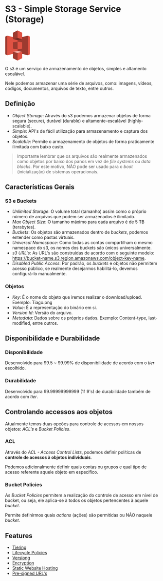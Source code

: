 # S3 - Simple Storage Service (Storage)

<img height=100px; alt="s3" src="../../../../images/s3.png" />

O s3 é um serviço de armazenamento de objetos, simples e altamento escalável.

Nele podemos armazenar uma série de arquivos, como: imagens, vídeos, códigos, documentos, arquivos de texto, entre outros.

## Definição

- *Object Storage*: Através do s3 podemos armazenar objetos de forma segura (secure), durável (durable) e altamente-escalável (highly-scalable).
- *Simple*: API's de fácil utilização para armazenamento e captura dos objetos.
- *Scalable*: Permite o armazenamento de objetos de forma praticamente ilimitada com baixo custo.

> Importante lembrar que os arquivos são realmente armazenados como objetos por baixo dos panos em vez de *file systems* ou *data blocks*. Por este motivo, NÃO pode ser usado para o *boot* (inicialização) de sistemas operacionais.

## Características Gerais

### S3 e Buckets

- *Unlimited Storage*: O volume total (tamanho) assim como o próprio número de arquivos que podem ser armazenados é ilimitado.
- *Max Object Size*: O tamanho máximo para cada arquivo é de 5 TB (terabytes).
- *Buckets*: Os objetos são armazenados dentro de *buckets*, podemos entender como pastas virtuais.
- *Universal Namespace*: Como todas as contas compartilham o mesmo namespace do s3, os nomes dos buckets são únicos universalmente.
- *s3 URL's*: As URL's são construídas de acordo com o seguinte modelo: https://bucket-name.s3.region.amazonaws.com/object-key-name.
- *Disabled Public Access*: Por padrão, os *buckets* e objetos não permitem acesso público, se realmente desejarmos habilitá-lo, devemos configurá-lo manualmente.

### Objetos

- *Key*: É o nome do objeto que iremos realizar o download/upload. Exemplo: Tiago.png
- *Value*: É a representação do binário em si.
- *Version Id*: Versão do arquivo.
- *Metadata*: Dados sobre os próprios dados. Exemplo: Content-type, last-modified, entre outros.

## Disponibilidade e Durabilidade

### Disponibilidade

Desenvolvido para 99.5 ~ 99.99% de disponibilidade de acordo com o *tier* escolhido.

### Durabilidade

Desenvolvido para 99.99999999999 (11 9's) de durabilidade também de acordo com *tier*.

## Controlando accessos aos objetos

Atualmente temos duas opções para controle de acessos em nossos objetos: *ACL's* e *Bucket Policies*.

### ACL

Através do *ACL - Access Control Lists*, podemos definir políticas de **controle de acessos à objetos individuais**.

Podemos adicionalmente definir quais contas ou grupos e qual tipo de acesso referente aquele objeto em específico.

### Bucket Policies

As *Bucket Policies* permitem a realização do controle de acesso em nível de bucket, ou seja, ele aplica-se à todos os objetos pertencentes à aquele *bucket*.

Permite definirmos quais *actions* (ações) são permitidas ou NÃO naquele *bucket*.

## Features

- [Tiering](./s3-storage-classes-tiering.md)
- [Lifecycle Policies](./s3-lifecycle-polices.md)
- [Versiong](./s3-versioning.md)
- [Encryption](./s3-encryption.md)
- [Static Website Hosting](./s3-static-website-hosting.md)
- [Pre-signed URL's](./s3-pre-signed-urls.md)